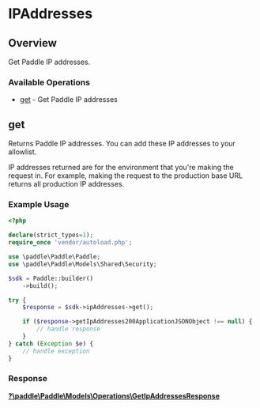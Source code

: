 # IPAddresses

## Overview

Get Paddle IP addresses.

### Available Operations

* [get](#get) - Get Paddle IP addresses

## get

Returns Paddle IP addresses. You can add these IP addresses to your allowlist.

IP addresses returned are for the environment that you're making the request in. For example, making the request to the production base URL returns all production IP addresses.

### Example Usage

```php
<?php

declare(strict_types=1);
require_once 'vendor/autoload.php';

use \paddle\Paddle\Paddle;
use \paddle\Paddle\Models\Shared\Security;

$sdk = Paddle::builder()
    ->build();

try {
    $response = $sdk->ipAddresses->get();

    if ($response->getIpAddresses200ApplicationJSONObject !== null) {
        // handle response
    }
} catch (Exception $e) {
    // handle exception
}
```


### Response

**[?\paddle\Paddle\Models\Operations\GetIpAddressesResponse](../../models/operations/GetIpAddressesResponse.md)**

